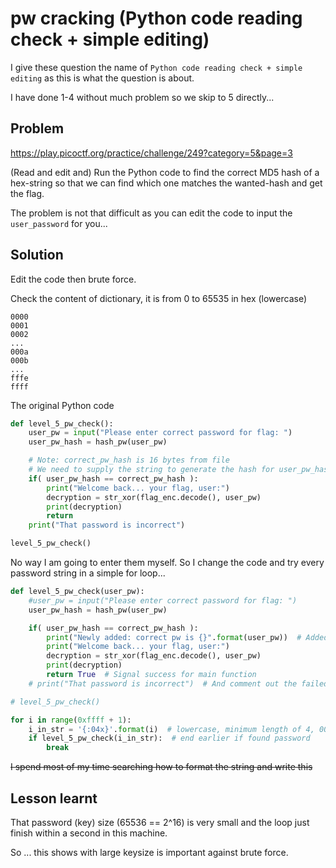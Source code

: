 # pw cracking (Python code reading check + simple editing)

I give these question the name of `Python code reading check + simple editing` as this is what the question is about.

I have done 1-4 without much problem so we skip to 5 directly...

## Problem

<https://play.picoctf.org/practice/challenge/249?category=5&page=3>

(Read and edit and) Run the Python code to find the correct MD5 hash of a hex-string so that we can find which one matches the wanted-hash and get the flag.

The problem is not that difficult as you can edit the code to input the `user_password` for you...

## Solution

Edit the code then brute force.

Check the content of dictionary, it is from 0 to 65535 in hex (lowercase)

```text
0000
0001
0002
...
000a
000b
...
fffe
ffff
```

The original Python code

```python
def level_5_pw_check():
    user_pw = input("Please enter correct password for flag: ")
    user_pw_hash = hash_pw(user_pw)

    # Note: correct_pw_hash is 16 bytes from file
    # We need to supply the string to generate the hash for user_pw_hash
    if( user_pw_hash == correct_pw_hash ):
        print("Welcome back... your flag, user:")
        decryption = str_xor(flag_enc.decode(), user_pw)
        print(decryption)
        return
    print("That password is incorrect")

level_5_pw_check()
```

No way I am going to enter them myself. So I change the code and try every password string in a simple for loop...

```python
def level_5_pw_check(user_pw):
    #user_pw = input("Please enter correct password for flag: ")
    user_pw_hash = hash_pw(user_pw)

    if( user_pw_hash == correct_pw_hash ):
        print("Newly added: correct pw is {}".format(user_pw))  # Added this to show password
        print("Welcome back... your flag, user:")
        decryption = str_xor(flag_enc.decode(), user_pw)
        print(decryption)
        return True  # Signal success for main function
    # print("That password is incorrect")  # And comment out the failed print message

# level_5_pw_check()

for i in range(0xffff + 1):
    i_in_str = '{:04x}'.format(i)  # lowercase, minimum length of 4, 0000-ffff
    if level_5_pw_check(i_in_str):  # end earlier if found password
        break
```

~~I spend most of my time searching how to format the string and write this~~

## Lesson learnt

That password (key) size (65536 == 2^16) is very small and the loop just finish within a second in this machine.

So ... this shows with large keysize is important against brute force.
